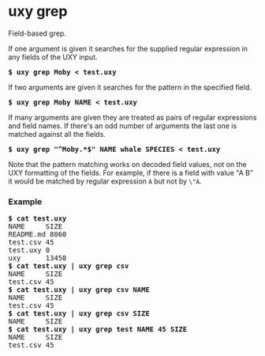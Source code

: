 # uxy grep

Field-based grep.

If one argument is given it searches for the supplied regular
expression in any fields of the UXY input.

<pre>
<b>$ uxy grep Moby < test.uxy</b>
</pre>

If two arguments are given it searches for the pattern in the specified field.

<pre>
<b>$ uxy grep Moby NAME < test.uxy</b>
</pre>

If many arguments are given they are treated as pairs of regular expressions
and field names. If there's an odd number of arguments the last one is matched
against all the fields.

<pre>
<b>$ uxy grep "^Moby.*$" NAME whale SPECIES < test.uxy</b>
</pre>

Note that the pattern matching works on decoded field values, not on the UXY
formatting of the fields. For example, if there is a field with value "A B"
it would be matched by regular expression `A` but not by `\"A`.

### Example

<pre>
<b>$ cat test.uxy</b>
NAME     SIZE 
README.md 8060 
test.csv 45
test.uxy 0
uxy      13458 
<b>$ cat test.uxy | uxy grep csv</b>
NAME     SIZE 
test.csv 45
<b>$ cat test.uxy | uxy grep csv NAME</b>
NAME     SIZE 
test.csv 45
<b>$ cat test.uxy | uxy grep csv SIZE</b>
NAME     SIZE
<b>$ cat test.uxy | uxy grep test NAME 45 SIZE</b>
NAME     SIZE 
test.csv 45
</pre>

